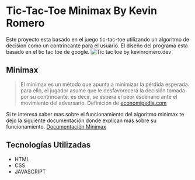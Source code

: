 # Tic-Tac-Toe Minimax By Kevin Romero

Este proyecto esta basado en el juego tic-tac-toe utilizando un algoritmo de decision como un contrincante para el usuario.
El diseño del programa esta basado en el tic tac toe de google.
![Tic tac toe by kevinromero.dev](https://kevinromero.dev/assets/img/proyectos/tic%20tac%20toe.png "Tic tac toe by kevinromero.dev")

## Minimax
> El minimax es un método que apunta a minimizar la pérdida esperada. para ello, el jugador asume que le desfavorecerá la decisión tomada por su contrincante. es decir, se espera el peor escenario ante el movimiento del adversario.
Definición de [economipedia.com](https://economipedia.com/definiciones/minimax.html "economipedia.com")

Si te interesa saber mas sobre el funcionamiento del algoritmo minimax te dejo la siguiente documentación donde explican mas sobre su funcionamiento.
[Documentación Minimax](http://www.itnuevolaredo.edu.mx/takeyas/apuntes/Inteligencia%20Artificial/Apuntes/IA/Minimax.pdf "Documentación Minimax")

## Tecnologías Utilizadas
- HTML
- CSS
- JAVASCRIPT
